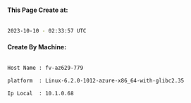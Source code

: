
   
#### This Page Create at:

```bash

2023-10-10 - 02:33:57 UTC

```

#### Create By Machine:

```bash

Host Name : fv-az629-779

platform  : Linux-6.2.0-1012-azure-x86_64-with-glibc2.35

Ip Local  : 10.1.0.68

```

